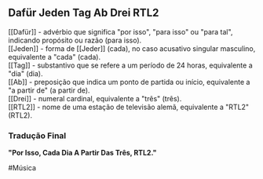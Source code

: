## Dafür Jeden Tag Ab Drei RTL2

[[Dafür]] - advérbio que significa "por isso", "para isso" ou "para tal", indicando propósito ou razão (para isso).  
[[Jeden]] - forma de [[Jeder]] (cada), no caso acusativo singular masculino, equivalente a "cada" (cada).  
[[Tag]] - substantivo que se refere a um período de 24 horas, equivalente a "dia" (dia).  
[[Ab]] - preposição que indica um ponto de partida ou início, equivalente a "a partir de" (a partir de).  
[[Drei]] - numeral cardinal, equivalente a "três" (três).  
[[RTL2]] - nome de uma estação de televisão alemã, equivalente a "RTL2" (RTL2).  

### Tradução Final
**"Por Isso, Cada Dia A Partir Das Três, RTL2."**

#Música